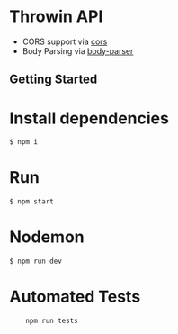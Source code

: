 Throwin API
==================================

- CORS support via [cors](https://github.com/troygoode/node-cors)
- Body Parsing via [body-parser](https://github.com/expressjs/body-parser)

Getting Started
---------------

# Install dependencies
```$ npm i```

# Run
```$ npm start```

# Nodemon
```$ npm run dev```

# Automated Tests
```
    npm run tests
```
